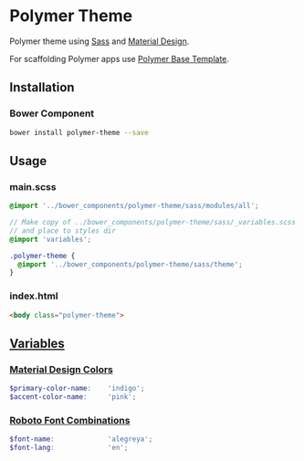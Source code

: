 # Polymer Theme

Polymer theme using [Sass](http://sass-lang.com) and [Material Design](http://www.google.com/design/).

For scaffolding Polymer apps use [Polymer Base Template](https://github.com/StartPolymer/polymer-base-template).

## Installation

### Bower Component

```sh
bower install polymer-theme --save
```

## Usage

### main.scss

```scss
@import '../bower_components/polymer-theme/sass/modules/all';

// Make copy of ../bower_components/polymer-theme/sass/_variables.scss
// and place to styles dir
@import 'variables';

.polymer-theme {
  @import '../bower_components/polymer-theme/sass/theme';
}
```

### index.html

```html
<body class="polymer-theme">
```

## [Variables](https://github.com/StartPolymer/polymer-theme/blob/master/sass/_variables.scss)

### [Material Design Colors](http://www.google.com/design/spec/style/color.html#color-color-palette)

```scss
$primary-color-name:    'indigo';
$accent-color-name:     'pink';
```

### [Roboto Font Combinations](https://gist.github.com/8faa215aca23696a3e3c)

```scss
$font-name:             'alegreya';
$font-lang:             'en';
```
